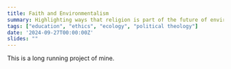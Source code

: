 ```yaml
---
title: Faith and Environmentalism
summary: Highlighting ways that religion is part of the future of environmentalism
tags: ["education", "ethics", "ecology", "political theology"]
date: '2024-09-27T00:00:00Z'  
slides: ""
---
```


This is a long running project of mine.